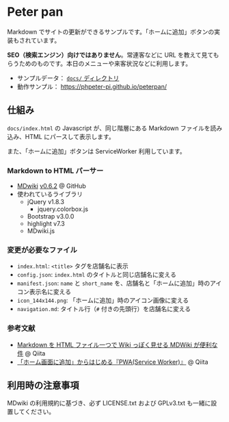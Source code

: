 # Peter pan

Markdown でサイトの更新ができるサンプルです。「ホームに追加」ボタンの実装もされています。

**SEO（検索エンジン）向けではありません**。常連客などに URL を教えて見てもらうためのものです。本日のメニューや来客状況などに利用します。

- サンプルデータ： [`docs/` ディレクトリ](docs/)
- 動作サンプル： https://phpeter-pi.github.io/peterpan/

## 仕組み

`docs/index.html` の Javascript が、同じ階層にある Markdown ファイルを読み込み、HTML にパースして表示します。

また、「ホームに追加」ボタンは ServiceWorker 利用しています。

### Markdown to HTML パーサー

- [MDwiki](http://dynalon.github.io/mdwiki/#!index.md) [v0.6.2](https://github.com/Dynalon/mdwiki/releases/tag/0.6.2) @ GitHub
- 使われているライブラリ
  - jQuery v1.8.3
    - jquery.colorbox.js
  - Bootstrap v3.0.0
  - highlight v7.3
  - MDwiki.js

### 変更が必要なファイル

- `index.html`: `<title>` タグを店舗名に表示
- `config.json`: `index.html` のタイトルと同じ店舗名に変える
- `manifest.json`: `name` と `short_name` を、店舗名と「ホームに追加」時のアイコン表示名に変える
- `icon_144x144.png`: 「ホームに追加」時のアイコン画像に変える
- `navigation.md`: タイトル行（`#` 付きの先頭行）を店舗名に変える

### 参考文献

- [Markdown を HTML ファイル一つで Wiki っぽく見せる MDWiki が便利な件](https://qiita.com/sta/items/a1ee3537ce6e7cfe34a8) @ Qiita
- [「ホーム画面に追加」からはじめる『PWA(Service Worker)』](https://qiita.com/narikei/items/4240f03542f29e313989) @ Qiita

## 利用時の注意事項

MDwiki の利用規約に基づき、必ず LICENSE.txt および GPLv3.txt も一緒に設置してください。
